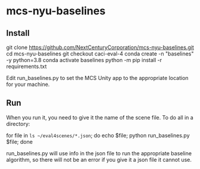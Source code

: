 # mcs-nyu-baselines

## Install

 git clone https://github.com/NextCenturyCorporation/mcs-nyu-baselines.git
 cd mcs-nyu-baselines
 git checkout caci-eval-4
 conda create -n "baselines" -y python=3.8
 conda activate baselines
 python -m pip install -r requirements.txt

Edit run_baselines.py to set the MCS Unity app to the appropriate
location for your machine.

## Run

When you run it, you need to give it the name of the scene file. To do
all in a directory:

  for file in `ls ~/eval4scenes/*.json`; do echo $file; python run_baselines.py $file; done

run_baselines.py will use info in the json file to run the appropriate
baseline algorithm, so there will not be an error if you give it a
json file it cannot use.
